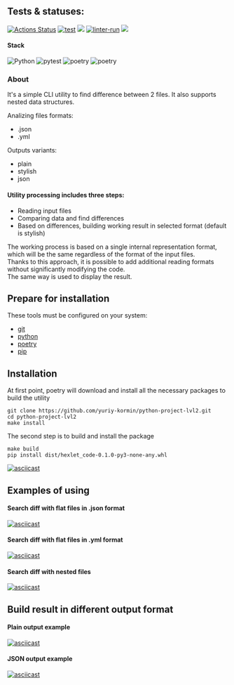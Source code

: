 ## Tests & statuses:
[![Actions Status](https://github.com/yuriy-kormin/python-project-lvl2/workflows/hexlet-check/badge.svg)](https://github.com/yuriy-kormin/python-project-lvl2/actions)
[![test](https://github.com/yuriy-kormin/python-project-lvl2/actions/workflows/tests.yml/badge.svg)](https://github.com/yuriy-kormin/python-project-lvl2/actions/workflows/tests.yml)
<a href="https://codeclimate.com/github/yuriy-kormin/python-project-lvl2/test_coverage"><img src="https://api.codeclimate.com/v1/badges/7f241587067d2985f1dc/test_coverage" /></a>
[![linter-run](https://github.com/yuriy-kormin/python-project-lvl2/actions/workflows/linter-run.yml/badge.svg)](https://github.com/yuriy-kormin/python-project-lvl2/actions/workflows/linter-run.yml)
<a href="https://codeclimate.com/github/yuriy-kormin/python-project-lvl2/maintainability"><img src="https://api.codeclimate.com/v1/badges/7f241587067d2985f1dc/maintainability" /></a>

#### Stack
![Python](https://img.shields.io/badge/python-blue?style=plastic)
![pytest](https://img.shields.io/badge/pytest-success?style=plastic)
![poetry](https://img.shields.io/badge/poetry-blueviolet?style=plastic)
![poetry](https://img.shields.io/badge/argparse-lightgrey?style=plastic)

### About
It's a simple CLI utility to find difference between 2 files. It also supports nested data structures.

Analizing files formats:  
  - .json 
  - .yml 

 Outputs variants: 
  - plain
  - stylish
  - json

#### Utility processing includes three steps:
  - Reading input files
  - Comparing data and find differences
  - Based on differences, building working result in selected format (default is stylish) 

The working process is based on a single internal representation format, which will be the same regardless of the format of the input files.  
Thanks to this approach, it is possible to add additional reading formats without significantly modifying the code.  
The same way is used to display the result.

## Prepare for installation
These tools must be configured on your system:
 - [git](https://github.com/git-guides/install-git)
 - [python](https://www.python.org/)
 - [poetry](https://python-poetry.org/docs/)
 - [pip](https://pip.pypa.io/en/stable/)

## Installation
At first point, poetry will download and install all the necessary packages to build the utility

    git clone https://github.com/yuriy-kormin/python-project-lvl2.git
    cd python-project-lvl2
    make install

The second step is to build and install the package

    make build
    pip install dist/hexlet_code-0.1.0-py3-none-any.whl

[![asciicast](https://asciinema.org/a/508199.svg)](https://asciinema.org/a/508199)

## Examples of using
#### Search diff with flat files in .json format
[![asciicast](https://asciinema.org/a/508190.svg)](https://asciinema.org/a/508190)
#### Search diff with flat files in .yml format
[![asciicast](https://asciinema.org/a/508194.svg)](https://asciinema.org/a/508194)
#### Search diff with nested files
[![asciicast](https://asciinema.org/a/508202.svg)](https://asciinema.org/a/508202)

## Build result in different output format

#### Plain output example
[![asciicast](https://asciinema.org/a/508203.svg)](https://asciinema.org/a/508203)
#### JSON output example
[![asciicast](https://asciinema.org/a/508205.svg)](https://asciinema.org/a/508205)

